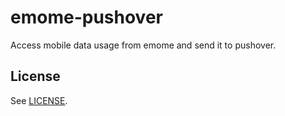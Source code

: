 # emome-pushover

Access mobile data usage from emome and send it to pushover.

## License

See [LICENSE](LICENSE).

